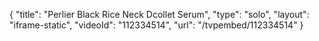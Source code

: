 {
    "title": "Perlier Black Rice Neck   Dcollet Serum",
    "type": "solo",
    "layout": "iframe-static",
    "videoId": "112334514",
    "url": "\/tvpembed\/112334514"
}